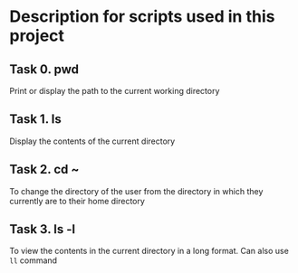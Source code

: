 # Description for scripts used in this project

## Task 0. pwd
Print or display the path to the current working directory

## Task 1. ls
Display the contents of the current directory

## Task 2. cd ~
To change the directory of the user from the directory in which they currently are to their home directory

## Task 3. ls -l
To view the contents in the current directory in a long format. Can also use `ll` command

